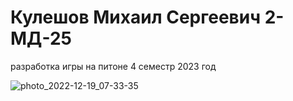 # Кулешов Михаил Сергеевич 2-МД-25
разработка игры на питоне 4 семестр 2023 год

![photo_2022-12-19_07-33-35](https://user-images.githubusercontent.com/90414648/218249332-ffdbf93a-f42b-4abb-bb55-9149c7c4a4d1.jpg)
